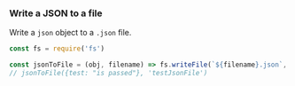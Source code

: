 ### Write a JSON to a file

Write a `json` object to a `.json` file.
```js
const fs = require('fs')

const jsonToFile = (obj, filename) => fs.writeFile(`${filename}.json`, JSON.stringify(obj, null, 4))
// jsonToFile({test: "is passed"}, 'testJsonFile')
```
